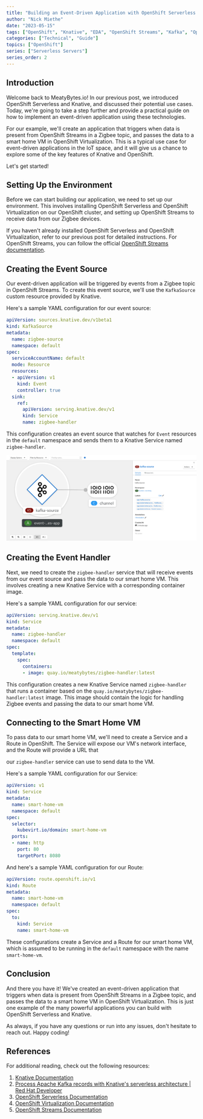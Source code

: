 ```yaml
---
title: "Building an Event-Driven Application with OpenShift Serverless: A Step-by-Step Guide"
author: "Nick Miethe"
date: "2023-05-15"
tags: ["OpenShift", "Knative", "EDA", "OpenShift Streams", "Kafka", "OpenShift Virtualization"]
categories: ["Technical", "Guide"]
topics: ["OpenShift"]
series: ["Serverless Servers"]
series_order: 2
---
```


## Introduction

Welcome back to MeatyBytes.io! In our previous post, we introduced OpenShift Serverless and Knative, and discussed their potential use cases. Today, we're going to take a step further and provide a practical guide on how to implement an event-driven application using these technologies.

For our example, we'll create an application that triggers when data is present from OpenShift Streams in a Zigbee topic, and passes the data to a smart home VM in OpenShift Virtualization. This is a typical use case for event-driven applications in the IoT space, and it will give us a chance to explore some of the key features of Knative and OpenShift.

Let's get started!

## Setting Up the Environment

Before we can start building our application, we need to set up our environment. This involves installing OpenShift Serverless and OpenShift Virtualization on our OpenShift cluster, and setting up OpenShift Streams to receive data from our Zigbee devices.

If you haven't already installed OpenShift Serverless and OpenShift Virtualization, refer to our previous post for detailed instructions. For OpenShift Streams, you can follow the official [OpenShift Streams documentation](https://docs.openshift.com/container-platform/4.13/serverless/eventing/event-sources/serverless-kafka-developer-source.html).

## Creating the Event Source

Our event-driven application will be triggered by events from a Zigbee topic in OpenShift Streams. To create this event source, we'll use the `KafkaSource` custom resource provided by Knative.

Here's a sample YAML configuration for our event source:

```yaml
apiVersion: sources.knative.dev/v1beta1
kind: KafkaSource
metadata:
  name: zigbee-source
  namespace: default
spec:
  serviceAccountName: default
  mode: Resource
  resources:
  - apiVersion: v1
    kind: Event
    controller: true
  sink:
    ref:
      apiVersion: serving.knative.dev/v1
      kind: Service
      name: zigbee-handler
```

This configuration creates an event source that watches for `Event` resources in the `default` namespace and sends them to a Knative Service named `zigbee-handler`.

![](kafka-source.png)

## Creating the Event Handler

Next, we need to create the `zigbee-handler` service that will receive events from our event source and pass the data to our smart home VM. This involves creating a new Knative Service with a corresponding container image.

Here's a sample YAML configuration for our service:

```yaml
apiVersion: serving.knative.dev/v1
kind: Service
metadata:
  name: zigbee-handler
  namespace: default
spec:
  template:
    spec:
      containers:
      - image: quay.io/meatybytes/zigbee-handler:latest
```

This configuration creates a new Knative Service named `zigbee-handler` that runs a container based on the `quay.io/meatybytes/zigbee-handler:latest` image. This image should contain the logic for handling Zigbee events and passing the data to our smart home VM.

## Connecting to the Smart Home VM

To pass data to our smart home VM, we'll need to create a Service and a Route in OpenShift. The Service will expose our VM's network interface, and the Route will provide a URL that

our `zigbee-handler` service can use to send data to the VM.

Here's a sample YAML configuration for our Service:

```yaml
apiVersion: v1
kind: Service
metadata:
  name: smart-home-vm
  namespace: default
spec:
  selector:
    kubevirt.io/domain: smart-home-vm
  ports:
  - name: http
    port: 80
    targetPort: 8080
```

And here's a sample YAML configuration for our Route:

```yaml
apiVersion: route.openshift.io/v1
kind: Route
metadata:
  name: smart-home-vm
  namespace: default
spec:
  to:
    kind: Service
    name: smart-home-vm
```

These configurations create a Service and a Route for our smart home VM, which is assumed to be running in the `default` namespace with the name `smart-home-vm`.

## Conclusion

And there you have it! We've created an event-driven application that triggers when data is present from OpenShift Streams in a Zigbee topic, and passes the data to a smart home VM in OpenShift Virtualization. This is just one example of the many powerful applications you can build with OpenShift Serverless and Knative.

As always, if you have any questions or run into any issues, don't hesitate to reach out. Happy coding!

## References

For additional reading, check out the following resources:

1. [Knative Documentation](https://knative.dev/docs/)
2. [Process Apache Kafka records with Knative's serverless architecture | Red Hat Developer](https://developers.redhat.com/articles/2022/03/14/process-apache-kafka-records-knatives-serverless-architecture)
3. [OpenShift Serverless Documentation](https://docs.openshift.com/container-platform/4.13/serverless/about/about-serverless.html)
4. [OpenShift Virtualization Documentation](https://docs.openshift.com/container-platform/4.13/virt/about-virt.html)
5. [OpenShift Streams Documentation](https://docs.openshift.com/container-platform/4.13/serverless/eventing/event-sources/serverless-kafka-developer-source.html)
